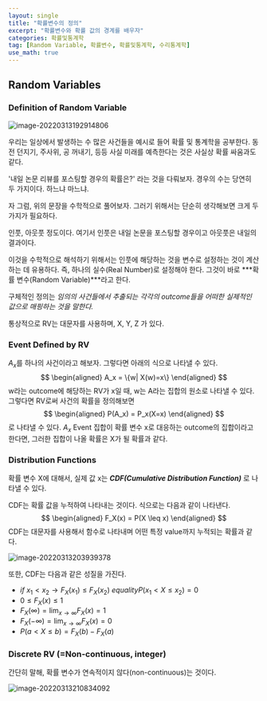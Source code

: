 ```yaml
---
layout: single
title: "확률변수의 정의"
excerpt: "확률변수와 확률 값의 경계를 배우자"
categories: 확률및통계학
tag: [Random Variable, 확률변수, 확률및통계학, 수리통계학]
use_math: true
---
```


## Random Variables



### Definition of Random Variable

![image-20220313192914806](https://raw.githubusercontent.com/kjw9899/kjw9899.github.io/master/kjw9899/kjw9899.github.io/assets/images/image-20220313192914806.png)



 우리는 일상에서 발생하는 수 많은 사건들을 예시로 들어 확률 및 통계학을 공부한다. 동전 던지기, 주사위, 공 꺼내기, 등등 사실 미래를 예측한다는 것은 사실상 확률 싸움과도 같다. 

'내일 논문 리뷰를 포스팅할 경우의 확률은?' 라는 것을 다뤄보자. 경우의 수는 당연히  두 가지이다. 하느냐 마느냐.

자 그럼, 위의 문장을 수학적으로 풀어보자. 그러기 위해서는 단순히 생각해보면 크게 두 가지가 필요하다. 

인풋, 아웃풋 정도이다. 여기서 인풋은 내일 논문을 포스팅할 경우이고 아웃풋은 내일의 결과이다.

이것을 수학적으로 해석하기 위해서는 인풋에 해당하는 것을 변수로 설정하는 것이 계산하는 데 유용하다. 즉, 하나의 실수(Real Number)로 설정해야 한다. 그것이 바로 ***확률 변수(Random Variable)***라고 한다.

구체적인 정의는 *임의의 사건들에서 추출되는 각각의 outcome들을 어떠한 실제적인 값으로 매핑하는 것을 말한다.*

통상적으로 RV는 대문자를 사용하며, X, Y, Z 가 있다.



### Event Defined by RV

$A_x$를 하나의 사건이라고 해보자. 그렇다면 아래의 식으로 나타낼 수 있다.
$$
\begin{aligned}
A_x = \{w| X(w)=x\}
\end{aligned}
$$
w라는 outcome에 해당하는 RV가 x일 때, w는 A라는 집합의 원소로 나타낼 수 있다. 그렇다면 RV로써 사건의 확률을 정의해보면
$$
\begin{aligned}
P(A_x) = P_x(X=x)
\end{aligned}
$$
로 나타낼 수 있다. $A_x$ Event 집합이 확률 변수  x로 대응하는 outcome의 집합이라고 한다면, 그러한 집합이 나올 확률은 X가 될 확률과 같다.



### Distribution Functions

확률 변수 X에 대해서, 실제 값 x는 ***CDF(Cumulative Distribution Function)*** 로 나타낼 수 있다.

CDF는 확률 값을 누적하여 나타내는 것이다. 식으로는 다음과 같이 나타낸다.
$$
\begin{aligned}
F_X(x) = P(X \leq x)
\end{aligned}
$$
CDF는 대문자를 사용해서 함수로 나타내며 어떤 특정 value까지 누적되는 확률과 같다.

![image-20220313203939378](https://raw.githubusercontent.com/kjw9899/kjw9899.github.io/master/kjw9899/kjw9899.github.io/assets/images/image-20220313203939378.png)



 또한, CDF는 다음과 같은 성질을 가진다.



* $if\ x_1 < x_2 \rightarrow F_X(x_1) \leq F_X(x_2)$ $equality P(x_1 < X \leq x_2) = 0$
* $0 \leq F_X(x) \leq 1$
* $F_X(\infty) = \lim_{x \to \infty} F_X(x) = 1$
* $F_X(- \infty) = \lim_{x \to \infty} F_X(x) = 0$
* $P(a < X \leq b) = F_X(b) - F_X(a)$



### Discrete RV (=Non-continuous, integer)

간단히 말해, 확률 변수가 연속적이지 않다(non-continuous)는 것이다. 

![image-20220313210834092](https://raw.githubusercontent.com/kjw9899/kjw9899.github.io/master/kjw9899/kjw9899.github.io/assets/images/image-20220313210834092.png)
